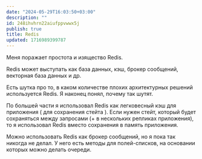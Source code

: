 ```yaml
---
date: "2024-05-29T16:03:50+03:00"
description: ""
id: 248ihvhrn22aiufppvwwx5j
publish: true
title: Redis
updated: 1716989399787
---
```


Меня поражает простота и изящество Redis.

Redis может выступать как база данных, кэш, брокер сообщений, векторная база данных и др.

Есть шутка про то, в каком количестве плохих архитектурных решений используется Redis. 
Я наконец понял, почему так шутят.

По большей части я использовал Redis как легковесный кэш для приложения ( для сохранения стейта ). 
Если нужен стейт, который будет сохраняться между запросами (+ в нескольких репликах приложения), то я использовал Redis вместо сохранения в память приложения.

Можно использовать Redis как брокер сообщений, но я пока так никогда не делал. 
У него есть методы для полей-списков, на основании которых можно делать очереди.
